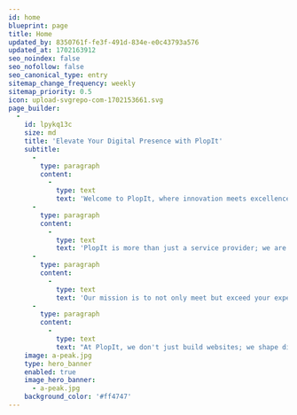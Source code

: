 ```yaml
---
id: home
blueprint: page
title: Home
updated_by: 8350761f-fe3f-491d-834e-e0c43793a576
updated_at: 1702163912
seo_noindex: false
seo_nofollow: false
seo_canonical_type: entry
sitemap_change_frequency: weekly
sitemap_priority: 0.5
icon: upload-svgrepo-com-1702153661.svg
page_builder:
  -
    id: lpykq13c
    size: md
    title: 'Elevate Your Digital Presence with PlopIt'
    subtitle:
      -
        type: paragraph
        content:
          -
            type: text
            text: 'Welcome to PlopIt, where innovation meets excellence in the realm of web development. At PlopIt, we are not just a company; we are architects of digital experiences, dedicated to crafting websites that transcend standards. Our team of seasoned developers takes pride in pushing the boundaries of creativity and technology to bring your unique vision to life.'
      -
        type: paragraph
        content:
          -
            type: text
            text: 'PlopIt is more than just a service provider; we are your partners in the digital realm. With a commitment to the highest standards, we specialize in building custom websites that stand out in both design and functionality. From the initial spark of an idea to the final deployment, we are with you every step of the way, ensuring a seamless and exceptional web development journey.'
      -
        type: paragraph
        content:
          -
            type: text
            text: 'Our mission is to not only meet but exceed your expectations. Whether you are looking to enhance an existing website, embark on a new project, or elevate your skills as a web developer, PlopIt is your dedicated ally. Join us as we transform concepts into reality, build careers, and create digital landscapes that leave a lasting impression.'
      -
        type: paragraph
        content:
          -
            type: text
            text: "At PlopIt, we don't just build websites; we shape digital experiences that resonate. Elevate your digital presence with PlopIt, where every project is a testament to our unwavering commitment to quality and innovation."
    image: a-peak.jpg
    type: hero_banner
    enabled: true
    image_hero_banner:
      - a-peak.jpg
    background_color: '#ff4747'
---
```

